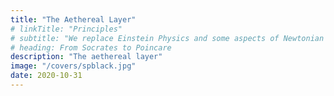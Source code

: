 ```yaml
---
title: "The Aethereal Layer"
# linkTitle: "Principles"
# subtitle: "We replace Einstein Physics and some aspects of Newtonian Physics"
# heading: From Socrates to Poincare
description: "The aethereal layer"
image: "/covers/spblack.jpg"
date: 2020-10-31
---
```

